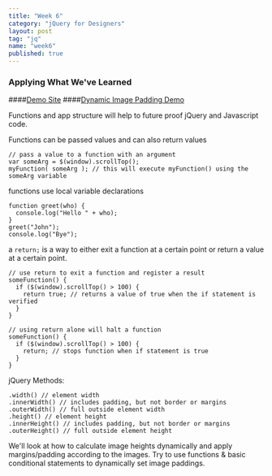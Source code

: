 ```yaml
---
title: "Week 6"
category: "jQuery for Designers"
layout: post
tag: "jq"
name: "week6"
published: true
---
```


### Applying What We've Learned

####[Demo Site](media/jq4.zip)
####[Dynamic Image Padding Demo](media/jqDynamicImagePadding.zip)


Functions and app structure will help to future proof jQuery and Javascript code.

Functions can be passed values and can also return values

    // pass a value to a function with an argument
    var someArg = $(window).scrollTop();
    myFunction( someArg ); // this will execute myFunction() using the someArg variable

functions use local variable declarations

    function greet(who) {
      console.log("Hello " + who);
    }
    greet("John");
    console.log("Bye");

a `return;` is a way to either exit a function at a certain point or return a value at a certain point.

    // use return to exit a function and register a result
    someFunction() {
      if ($(window).scrollTop() > 100) {
        return true; // returns a value of true when the if statement is verified
      }
    }

    // using return alone will halt a function
    someFunction() {
      if ($(window).scrollTop() > 100) {
        return; // stops function when if statement is true
      }
    }


jQuery Methods:

    .width() // element width
    .innerWidth() // includes padding, but not border or margins
    .outerWidth() // full outside element width
    .height() // element height
    .innerHeight() // includes padding, but not border or margins
    .outerHeight() // full outside element height

We'll look at how to calculate image heights dynamically and apply margins/padding according to the images. Try to use functions & basic conditional statements to dynamically set image paddings.
